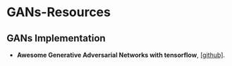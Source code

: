# GANs-Resources

## GANs Implementation
- **Awesome Generative Adversarial Networks with tensorflow**, [[github]](https://github.com/Psyche-mia/Awesome-GANs).
